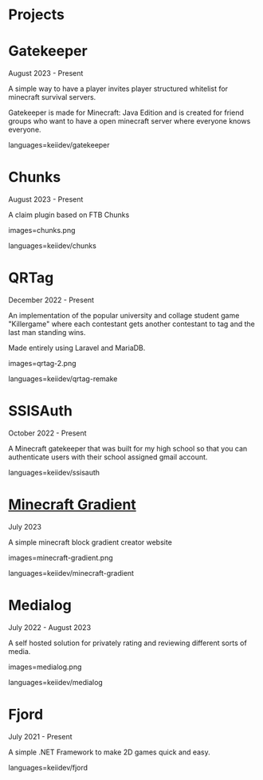 # Projects

# Gatekeeper

August 2023 - Present

A simple way to have a player invites player structured whitelist for minecraft survival servers.

Gatekeeper is made for Minecraft: Java Edition and is created for friend groups who want to have a open minecraft server where everyone knows everyone. 

languages=keiidev/gatekeeper

# Chunks

August 2023 - Present

A claim plugin based on FTB Chunks

images=chunks.png

languages=keiidev/chunks

# QRTag
December 2022 - Present

An implementation of the popular university and collage student game "Killergame" where each contestant gets another contestant to tag and the last man standing wins.

Made entirely using Laravel and MariaDB.

images=qrtag-2.png

languages=keiidev/qrtag-remake

# SSISAuth
October 2022 - Present

A Minecraft gatekeeper that was built for my high school so that you can authenticate users with their school assigned gmail account.

languages=keiidev/ssisauth

# <a href="/minecraft-gradient">Minecraft Gradient</a>
July 2023

A simple minecraft block gradient creator website

images=minecraft-gradient.png

languages=keiidev/minecraft-gradient

# Medialog
July 2022 - August 2023

A self hosted solution for privately rating and reviewing different sorts of media.

images=medialog.png

languages=keiidev/medialog

# Fjord
July 2021 - Present

A simple .NET Framework to make 2D games quick and easy.

languages=keiidev/fjord
